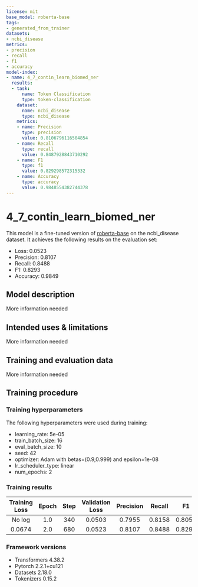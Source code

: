 ```yaml
---
license: mit
base_model: roberta-base
tags:
- generated_from_trainer
datasets:
- ncbi_disease
metrics:
- precision
- recall
- f1
- accuracy
model-index:
- name: 4_7_contin_learn_biomed_ner
  results:
  - task:
      name: Token Classification
      type: token-classification
    dataset:
      name: ncbi_disease
      type: ncbi_disease
    metrics:
    - name: Precision
      type: precision
      value: 0.8106796116504854
    - name: Recall
      type: recall
      value: 0.8487928843710292
    - name: F1
      type: f1
      value: 0.829298572315332
    - name: Accuracy
      type: accuracy
      value: 0.9848554382744378
---
```


<!-- This model card has been generated automatically according to the information the Trainer had access to. You
should probably proofread and complete it, then remove this comment. -->

# 4_7_contin_learn_biomed_ner

This model is a fine-tuned version of [roberta-base](https://huggingface.co/roberta-base) on the ncbi_disease dataset.
It achieves the following results on the evaluation set:
- Loss: 0.0523
- Precision: 0.8107
- Recall: 0.8488
- F1: 0.8293
- Accuracy: 0.9849

## Model description

More information needed

## Intended uses & limitations

More information needed

## Training and evaluation data

More information needed

## Training procedure

### Training hyperparameters

The following hyperparameters were used during training:
- learning_rate: 5e-05
- train_batch_size: 16
- eval_batch_size: 10
- seed: 42
- optimizer: Adam with betas=(0.9,0.999) and epsilon=1e-08
- lr_scheduler_type: linear
- num_epochs: 2

### Training results

| Training Loss | Epoch | Step | Validation Loss | Precision | Recall | F1     | Accuracy |
|:-------------:|:-----:|:----:|:---------------:|:---------:|:------:|:------:|:--------:|
| No log        | 1.0   | 340  | 0.0503          | 0.7955    | 0.8158 | 0.8055 | 0.9846   |
| 0.0674        | 2.0   | 680  | 0.0523          | 0.8107    | 0.8488 | 0.8293 | 0.9849   |


### Framework versions

- Transformers 4.38.2
- Pytorch 2.2.1+cu121
- Datasets 2.18.0
- Tokenizers 0.15.2
